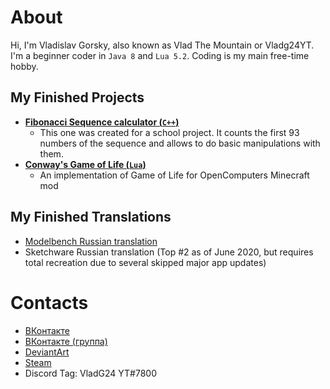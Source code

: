 # About
Hi, I'm Vladislav Gorsky, also known as Vlad The Mountain or Vladg24YT. I'm a beginner coder in `Java 8` and `Lua 5.2`. Coding is my main free-time hobby.

## My Finished Projects
- [**Fibonacci Sequence calculator (`C++`)**](https://github.com/Vladg24YT/Fibonacci-Sequence-calculator)
  - This one was created for a school project. It counts the first 93 numbers of the sequence and allows to do basic manipulations with them.
- [**Conway's Game of Life (`Lua`)**](https://github.com/Vladg24YT/Game-Of-Life)
  - An implementation of Game of Life for OpenComputers Minecraft mod

## My Finished Translations
- [Modelbench Russian translation](https://github.com/Nimikita/Modelbench/pull/1)
- Sketchware Russian translation (Top #2 as of June 2020, but requires total recreation due to several skipped major app updates)

# Contacts
- [ВКонтакте](https://vk.com/vladg24yt)
- [ВКонтакте (группа)](https://vk.com/ru_vladg24yt)
- [DeviantArt](https://www.deviantart.com/vladg24yt)
- [Steam](https://steamcommunity.com/id/vladg24yt)
- Discord Tag: VladG24 YT#7800
